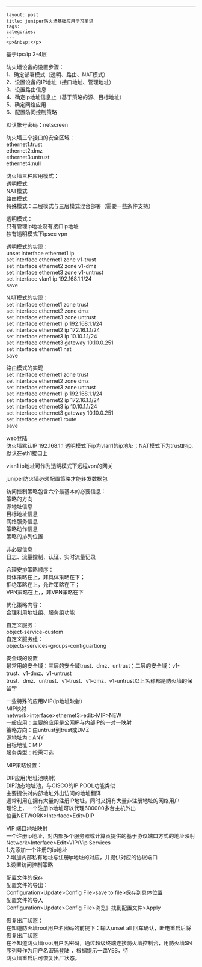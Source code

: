 ---
    layout: post
    title: juniper防火墙基础应用学习笔记
    tags:
    categories:
    ---
    <p>&nbsp;</p>
<p>基于tpc/ip 2-4层</p>
<p>防火墙设备的设置步骤：<br />1、确定部署模式（透明、路由、NAT模式）<br />2、设置设备的IP地址（接口地址、管理地址）<br />3、设置路由信息<br />4、确定ip地址信息止（基于策略的源、目标地址）<br />5、确定网络应用<br />6、配置防问控制策略</p>
<p>默认帐号密码：netscreen</p>
<p>防火墙三个接口的安全区域：<br />ethernet1:trust<br />ethernet2:dmz<br />ethernet3:untrust<br />ethernet4:null</p>
<p>防火墙三种应用模式：<br />透明模式<br />NAT模式<br />路由模式<br />特殊模式：二层模式与三层模式混合部署（需要一些条件支持）</p>
<p>透明模式：<br />只有管理ip地址没有接口ip地址<br />独有透明模式下ipsec vpn</p>
<p>透明模式的实现：<br />unset interface ethernet1 ip<br />set interface ethernet1 zone v1-trust<br />set interface ethernet2 zone v1-dmz<br />set interface ethernet3 zone v1-untrust<br />set interface vlan1 ip 192.168.1.1/24<br />save</p>
<p>NAT模式的实现：<br />set interface ethernet1 zone trust<br />set interface ethernet2 zone dmz<br />set interface ethernet3 zone untrust<br />set interface ethernet1 ip 192.168.1.1/24<br />set interface ethernet2 ip 172.16.1.1/24<br />set interface ethernet3 ip 10.10.1.1/24<br />set interface ethernet3 gateway 10.10.0.251<br />set interface ethernet1 nat<br />save</p>
<p>路由模式的实现<br />set interface ethernet1 zone trust<br />set interface ethernet2 zone dmz<br />set interface ethernet3 zone untrust<br />set interface ethernet1 ip 192.168.1.1/24<br />set interface ethernet2 ip 172.16.1.1/24<br />set interface ethernet3 ip 10.10.1.1/24<br />set interface ethernet3 gateway 10.10.0.251<br />set interface ethernet1 route<br />save</p>
<p>web登陆<br />防火墙默认IP:192.168.1.1  透明模式下ip为vlan1的ip地址；NAT模式下为trust的ip,默认在eth1接口上</p>
<p>vlan1 ip地址可作为透明模式下远程vpn的网关</p>
<p>juniper防火墙必须配置策略才能转发数据包</p>
<p>访问控制策略包含六个最基本的必要信息：<br />策略的方向<br />源地址信息<br />目标地址信息<br />网络服务信息<br />策略动作信息<br />策略的排列位置</p>
<p>非必要信息：<br />日志、流量控制、认证、实时流量记录</p>
<p>合理安排策略顺序：<br />具体策略在上，非具体策略在下；<br />拒绝策略在上，允许策略在下；<br />VPN策略在上，，非VPN策略在下</p>
<p>优化策略内容：<br />合理利用地址组、服务组功能</p>
<p>自定义服务：<br />object-service-custom<br />自定义服务组：<br />objects-services-groups-configuartiong</p>
<p>安全域的设置<br />最常用的安全域：三层的安全域trust、dmz、untrust；二层的安全域：v1-trust、v1-dmz、v1-untrust<br />trust、dmz、untrust、v1-trust、v1-dmz、v1-untrust以上名称都是防火墙的保留字</p>
<p>一些特殊的应用MIP(ip地址映射）<br />MIP映射<br />network&gt;interface&gt;ethernet3&gt;edit&gt;MIP&gt;NEW<br />一般应用：主要的应用是公网IP与内部IP的一对一映射<br />策略方向：由untrust到trust或DMZ<br />源地址为：ANY<br />目标地址：MIP<br />服务类型：按需可选</p>
<p>MIP策略设置：</p>
<p>DIP应用(地址池映射）<br />DIP动态地址池，与CISCO的IP POOL功能类似<br />主要提供对内部地址外出访问的地址翻译<br />通常利用在拥有大量的注册IP地址，同时又拥有大量非注册地址的网络用户<br />理论上，一个注册ip地址可以代理600000多台主机外出<br />位置NETWORK&gt;Interface&gt;Edit&gt;DIP</p>
<p>VIP 端口地址映射<br />一个注册ip地址，对内部多个服务器或计算贡提供的基于协议端口方式的地址映射<br />Network&gt;Interface&gt;Edit&gt;VIP/Vip Services<br />1.先添加一个注册的ip地址<br />2.增加内部私有地址与注册ip地址的对应，并提供对应的协议端口<br />3.设置访问控制策略</p>
<p>配置文件的保存<br />配置文件的导出：<br />Configuration&gt;Update&gt;Config File&gt;save to file&gt;保存到具体位置<br />配置文件的导入<br />Configuration&gt;Update&gt;Config File&gt;浏览》找到配置文件&gt;Apply</p>
<p>恢复出厂状态：<br />在知道防火墙root用户名密码的前提下：输入unset all 回车确认，断电重启后将恢复出厂状态<br />在不知道防火墙root用户名密码，通过超级终端连接防火墙控制台，用防火墙SN序列号作为用户名密码登陆 ，根据提示一路YES，待
<br />防火墙重启后可恢复出厂状态。</p>
    
